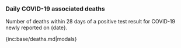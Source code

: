 ﻿### Daily COVID-19 associated deaths

Number of deaths within 28 days of a positive test result for COVID-19 newly reported on {date}.

{inc:base/deaths.md|modals}
